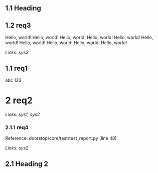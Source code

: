 ## 1.1 Heading

## 1.2 req3

Hello, world! Hello, world! Hello, world! Hello, world! Hello, world! Hello, world! Hello, world! Hello, world! Hello, world! Hello, world!

*Links: sys3*

## 1.1 req1

abc 123

# 2 req2

*Links: sys1, sys2*

### 2.1.1 req4

Reference: doorstop/core/test/test_report.py (line 48)

*Links: sys2*

## 2.1 Heading 2


